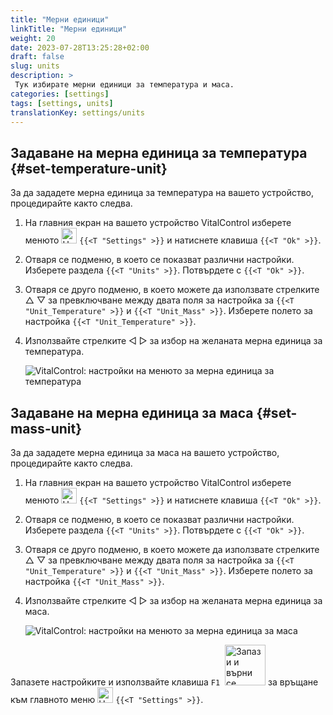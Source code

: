 ```yaml
---
title: "Мерни единици"
linkTitle: "Мерни единици"
weight: 20
date: 2023-07-28T13:25:28+02:00
draft: false
slug: units
description: >
 Тук избирате мерни единици за температура и маса.
categories: [settings]
tags: [settings, units]
translationKey: settings/units
---
```

## Задаване на мерна единица за температура {#set-temperature-unit}

За да зададете мерна единица за температура на вашето устройство, процедирайте както следва.

1. На главния екран на вашето устройство VitalControl изберете менюто <img src="/icons/gear.svg" width="25" align="bottom" alt="Настройки" /> `{{<T "Settings" >}}` и натиснете клавиша `{{<T "Ok" >}}`.

2. Отваря се подменю, в което се показват различни настройки. Изберете раздела `{{<T "Units" >}}`. Потвърдете с `{{<T "Ok" >}}`.

3. Отваря се друго подменю, в което можете да използвате стрелките △ ▽ за превключване между двата поля за настройка за `{{<T "Unit_Temperature" >}}` и `{{<T "Unit_Mass" >}}`. Изберете полето за настройка `{{<T "Unit_Temperature" >}}`.

4. Използвайте стрелките ◁ ▷ за избор на желаната мерна единица за температура.

    ![VitalControl: настройки на менюто за мерна единица за температура](../images/temperature.png "Мерна единица за температура")

## Задаване на мерна единица за маса {#set-mass-unit}

За да зададете мерна единица за маса на вашето устройство, процедирайте както следва.

1. На главния екран на вашето устройство VitalControl изберете менюто <img src="/icons/gear.svg" width="25" align="bottom" alt="Настройки" /> `{{<T "Settings" >}}` и натиснете клавиша `{{<T "Ok" >}}`.

2. Отваря се подменю, в което се показват различни настройки. Изберете раздела `{{<T "Units" >}}`. Потвърдете с `{{<T "Ok" >}}`.

3. Отваря се друго подменю, в което можете да използвате стрелките △ ▽ за превключване между двата поля за настройка за `{{<T "Unit_Temperature" >}}` и `{{<T "Unit_Mass" >}}`. Изберете полето за настройка `{{<T "Unit_Mass" >}}`.

4. Използвайте стрелките ◁ ▷ за избор на желаната мерна единица за маса.

    ![VitalControl: настройки на менюто за мерна единица за маса](../images/mass.png "Мерна единица за маса")

Запазете настройките и използвайте клавиша `F1` &nbsp;<img src="/icons/footer/save_exit.svg" width="65" align="bottom" alt="Запази и върни се" /> за връщане към главното меню <img src="/icons/gear.svg" width="25" align="bottom" alt="Настройки" /> `{{<T "Settings" >}}`.

